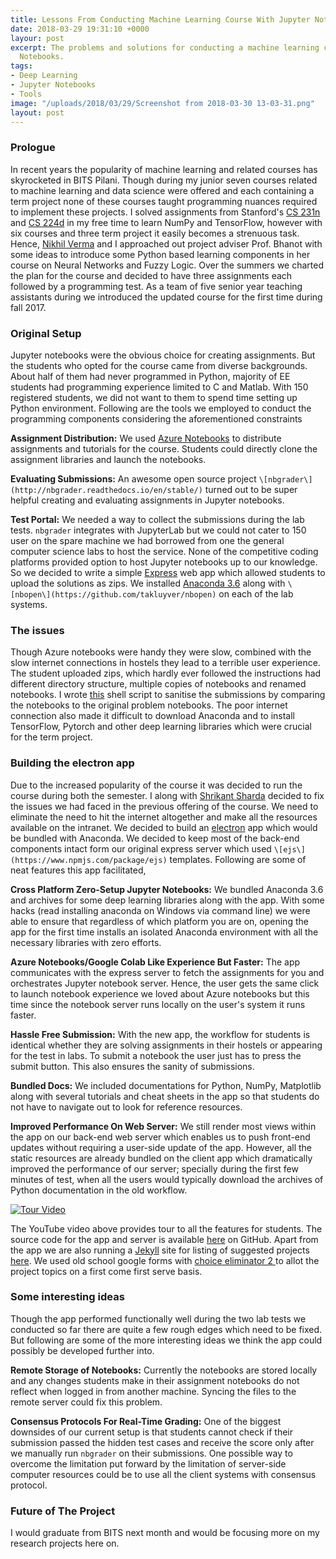 ```yaml
---
title: Lessons From Conducting Machine Learning Course With Jupyter Notebooks
date: 2018-03-29 19:31:10 +0000
layour: post
excerpt: The problems and solutions for conducting a machine learning course in Jupyter
  Notebooks.
tags:
- Deep Learning
- Jupyter Notebooks
- Tools
image: "/uploads/2018/03/29/Screenshot from 2018-03-30 13-03-31.png"
layout: post
---
```

### Prologue

In recent years the popularity of machine learning and related courses has skyrocketed in BITS Pilani. Though during my junior seven courses related to machine learning and data science were offered and each containing a term project none of these courses taught programming nuances required to implement these projects. I solved assignments from Stanford's [CS 231n](cs231n.stanford.edu) and [CS 224d](http://cs224d.stanford.edu/) in my free time to learn NumPy and TensorFlow, however  with six courses and three term project it easily becomes a strenuous task. Hence, [Nikhil Verma](nikhilweee.github.io) and I approached out project adviser Prof. Bhanot with some ideas to introduce some Python based learning components in her course on Neural Networks and Fuzzy Logic. Over the summers we charted the plan for the course and decided to have three assignments each followed by a programming test. As a team of five senior year teaching assistants during we introduced the updated course for the first time during fall 2017.

### Original Setup

Jupyter notebooks were the obvious choice for creating assignments. But the students who opted for the course came from diverse backgrounds. About half of them had never programmed in Python, majority of EE students had programming experience limited to C and Matlab. With 150 registered students, we did not want to them to spend time setting up Python environment. Following are the tools we employed to conduct the programming components considering the aforementioned constraints

**Assignment Distribution:**  We used [Azure Notebooks](https://notebooks.azure.com/nnfl/libraries) to distribute assignments and tutorials for the course. Students could directly clone the assignment libraries and launch the notebooks.

**Evaluating Submissions:** An awesome open source project `\[nbgrader\](http://nbgrader.readthedocs.io/en/stable/)` turned out to be super helpful creating and evaluating assignments in Jupyter notebooks.

**Test Portal:** We needed a way to collect the submissions during the lab tests. `nbgrader` integrates with JupyterLab but we could not cater to 150 user on the spare machine we had borrowed from one the general computer science labs to host the service. None of the competitive coding platforms provided option to host Jupyter notebooks up to our knowledge. So we decided to write a simple [Express]() web app which allowed students to upload the solutions as zips. We installed [Anaconda 3.6](https://anaconda.org/) along with `\[nbopen\](https://github.com/takluyver/nbopen)` on each of the lab systems.

### The issues

Though Azure notebooks were handy they were slow, combined with the slow internet connections in hostels they lead to a terrible user experience. The student uploaded zips, which hardly ever followed the instructions had different directory structure, multiple copies of notebooks and renamed notebooks. I wrote [this](https://gist.github.com/AgrawalAmey/4e499d0334e4d05c783cd8504fe7fe82) shell script to sanitise the submissions by comparing the notebooks to the original problem notebooks. The poor internet connection also made it difficult to download Anaconda and to install TensorFlow, Pytorch and other deep learning libraries which were crucial for the term project.

### Building the electron app

Due to the increased popularity of the course it was decided to run the course during both the semester. I along with [Shrikant Sharda](https://github.com/shrikantsharda) decided to fix the issues we had faced in the previous offering of the course. We need to eliminate the need to hit the internet altogether and make all the resources available on the intranet. We decided to build an [electron](electron.atom.io) app which would be bundled with Anaconda. We decided to keep most of the back-end components intact form our original express server which used `\[ejs\](https://www.npmjs.com/package/ejs)` templates. Following are some of neat features this app facilitated,

**Cross Platform Zero-Setup Jupyter Notebooks:**  We bundled Anaconda 3.6 and archives for some deep learning libraries along with the app. With some hacks (read installing anaconda on Windows via command line) we were able to ensure that regardless of which platform you are on, opening the app for the first time installs an isolated Anaconda environment with all the necessary libraries with zero efforts.

**Azure Notebooks/Google Colab Like Experience But Faster:** The app communicates with the express server to fetch the assignments for you and orchestrates Jupyter notebook server. Hence, the user gets the same click to launch notebook experience we loved about Azure notebooks but this time since the notebook server runs locally on the user's system it runs faster.

**Hassle Free Submission:** With the new app, the workflow for students is identical whether they are solving assignments in their hostels or appearing for the test in labs. To submit a notebook the user just has to press the submit button. This also ensures the sanity of submissions.

**Bundled Docs:** We included documentations for Python, NumPy, Matplotlib along with several tutorials and cheat sheets in the app so that students do not have to navigate out to look for reference resources.

**Improved Performance On Web Server:** We still render most views within the app on our back-end web server which enables us to push front-end updates without requiring a user-side update of the app. However, all the static resources are already bundled on the client app which dramatically improved the performance of our server; specially during the first few minutes of test, when all the users would typically download the archives of Python documentation in the old workflow.

[![Tour Video](https://j.gifs.com/l5EDy7.gif)](https://www.youtube.com/watch?v=fiKaIJcfsAs&feature=youtu.be)

The YouTube video above provides tour to all the features for students. The source code for the app and server is available [here](https://github.com/AgrawalAmey/nnfl-app) on GitHub. Apart from the app we are also running a [Jekyll](https://jekyllrb.com/) site for listing of suggested projects [here](). We used old school google forms with [choice eliminator 2 ](https://chrome.google.com/webstore/detail/choice-eliminator-2/mnhoinjhhhafgieggnhjekliaodnkigj?utm_source=permalink) to allot the project topics on a first come first serve basis.

### Some interesting ideas

Though the app performed functionally well during the two lab tests we conducted so far there are quite a few rough edges which need to be fixed. But following are some of the more interesting ideas we think the app could possibly be developed further into.

**Remote Storage of Notebooks:** Currently the notebooks are stored locally and any changes students make in their assignment notebooks do not reflect when logged in from another machine. Syncing the files to the remote server could fix this problem.

**Consensus Protocols For Real-Time Grading:** One of the biggest downsides of our current setup is that students cannot check if their submission passed the hidden test cases and receive the score only after we manually run `nbgrader` on their submissions. One possible way to overcome the limitation put forward by the limitation of server-side computer resources could be to use all the client systems with consensus protocol.

### Future of The Project

I would graduate from BITS next month and would be focusing more on my research projects here on. 